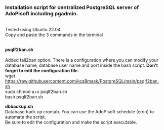 <h3>Installation script for centralized PostgreSQL server of AdoPisoft including pgadmin.</h3> <br>
Tested using Ubuntu 22.04<br>
Copy and paste the 3 commands in the terminal<br><br>

<b>psqlf2ban.sh</b><br>
<br>
Added fail2ban option. There is a configuration where you can modify your database name, database user name and port inside the bash script. <b>Don't forget to edit the configuration file.</b><br>
wget https://raw.githubusercontent.com/kcaBmask/PostgreSQL/main/psqlf2ban.sh<br>
sudo chmod a+x psqlf2ban.sh <br>
bash psqlf2ban.sh<br>

<b>dbbackup.sh</b><br>
Database back up crontab. You can use the AdoPIsoft schedule (cron) to automate the script. <br>
Be sure to edit the configuration and make the script executable.
